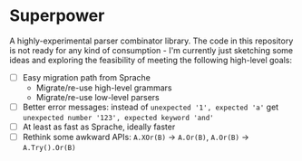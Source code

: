 # Superpower

A highly-experimental parser combinator library. The code in this repository is not ready for any kind of consumption - I'm currently just sketching some ideas and exploring the feasibility of meeting the following high-level goals:

 * [ ] Easy migration path from Sprache
   - Migrate/re-use high-level grammars
   - Migrate/re-use low-level parsers
 * [ ] Better error messages: instead of `unexpected '1', expected 'a'` get `unexpected number '123', expected keyword 'and'`
 * [ ] At least as fast as Sprache, ideally faster
 * [ ] Rethink some awkward APIs: `A.XOr(B)` -> `A.Or(B)`, `A.Or(B)` -> `A.Try().Or(B)`
